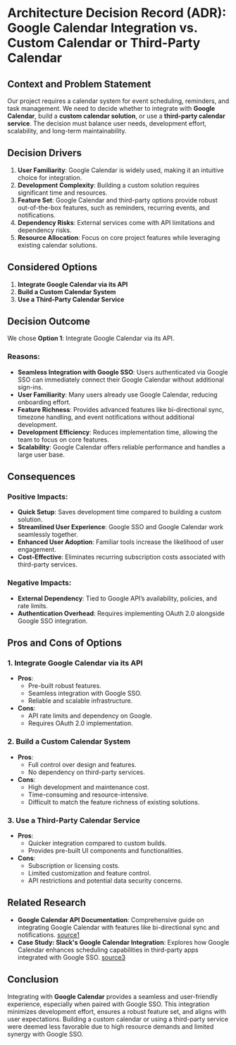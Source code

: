 # Architecture Decision Record (ADR): Google Calendar Integration vs. Custom Calendar or Third-Party Calendar  

## Context and Problem Statement  

Our project requires a calendar system for event scheduling, reminders, and task management. We need to decide whether to integrate with **Google Calendar**, build a **custom calendar solution**, or use a **third-party calendar service**. The decision must balance user needs, development effort, scalability, and long-term maintainability.  

## Decision Drivers  

1. **User Familiarity**: Google Calendar is widely used, making it an intuitive choice for integration.  
2. **Development Complexity**: Building a custom solution requires significant time and resources.  
3. **Feature Set**: Google Calendar and third-party options provide robust out-of-the-box features, such as reminders, recurring events, and notifications.  
4. **Dependency Risks**: External services come with API limitations and dependency risks.  
5. **Resource Allocation**: Focus on core project features while leveraging existing calendar solutions.  

## Considered Options  

1. **Integrate Google Calendar via its API**  
2. **Build a Custom Calendar System**  
3. **Use a Third-Party Calendar Service**  

## Decision Outcome  

We chose **Option 1**: Integrate Google Calendar via its API.  

### Reasons:  
- **Seamless Integration with Google SSO**: Users authenticated via Google SSO can immediately connect their Google Calendar without additional sign-ins.  
- **User Familiarity**: Many users already use Google Calendar, reducing onboarding effort.  
- **Feature Richness**: Provides advanced features like bi-directional sync, timezone handling, and event notifications without additional development.  
- **Development Efficiency**: Reduces implementation time, allowing the team to focus on core features.  
- **Scalability**: Google Calendar offers reliable performance and handles a large user base.  

## Consequences  

### Positive Impacts:  
- **Quick Setup**: Saves development time compared to building a custom solution.  
- **Streamlined User Experience**: Google SSO and Google Calendar work seamlessly together.  
- **Enhanced User Adoption**: Familiar tools increase the likelihood of user engagement.  
- **Cost-Effective**: Eliminates recurring subscription costs associated with third-party services.  

### Negative Impacts:  
- **External Dependency**: Tied to Google API’s availability, policies, and rate limits.  
- **Authentication Overhead**: Requires implementing OAuth 2.0 alongside Google SSO integration.  

## Pros and Cons of Options  

### 1. **Integrate Google Calendar via its API**  
   - **Pros**:  
     - Pre-built robust features.  
     - Seamless integration with Google SSO.  
     - Reliable and scalable infrastructure.  
   - **Cons**:  
     - API rate limits and dependency on Google.  
     - Requires OAuth 2.0 implementation.  

### 2. **Build a Custom Calendar System**  
   - **Pros**:  
     - Full control over design and features.  
     - No dependency on third-party services.  
   - **Cons**:  
     - High development and maintenance cost.  
     - Time-consuming and resource-intensive.  
     - Difficult to match the feature richness of existing solutions.  

### 3. **Use a Third-Party Calendar Service**  
   - **Pros**:  
     - Quicker integration compared to custom builds.  
     - Provides pre-built UI components and functionalities.  
   - **Cons**:  
     - Subscription or licensing costs.  
     - Limited customization and feature control.  
     - API restrictions and potential data security concerns.  

## Related Research  

- **Google Calendar API Documentation**: Comprehensive guide on integrating Google Calendar with features like bi-directional sync and notifications. [source1](https://developers.google.com/calendar)  
- **Case Study: Slack's Google Calendar Integration**: Explores how Google Calendar enhances scheduling capabilities in third-party apps integrated with Google SSO. [source3](https://slack.com/help/articles/206329808-Google-Calendar-for-Slack)  

## Conclusion  

Integrating with **Google Calendar** provides a seamless and user-friendly experience, especially when paired with Google SSO. This integration minimizes development effort, ensures a robust feature set, and aligns with user expectations. Building a custom calendar or using a third-party service were deemed less favorable due to high resource demands and limited synergy with Google SSO.  
